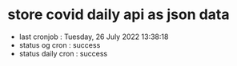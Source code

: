 # store covid daily api as json data

- last cronjob : Tuesday, 26 July 2022 13:38:18
- status og cron : success
- status daily cron : success
      
      